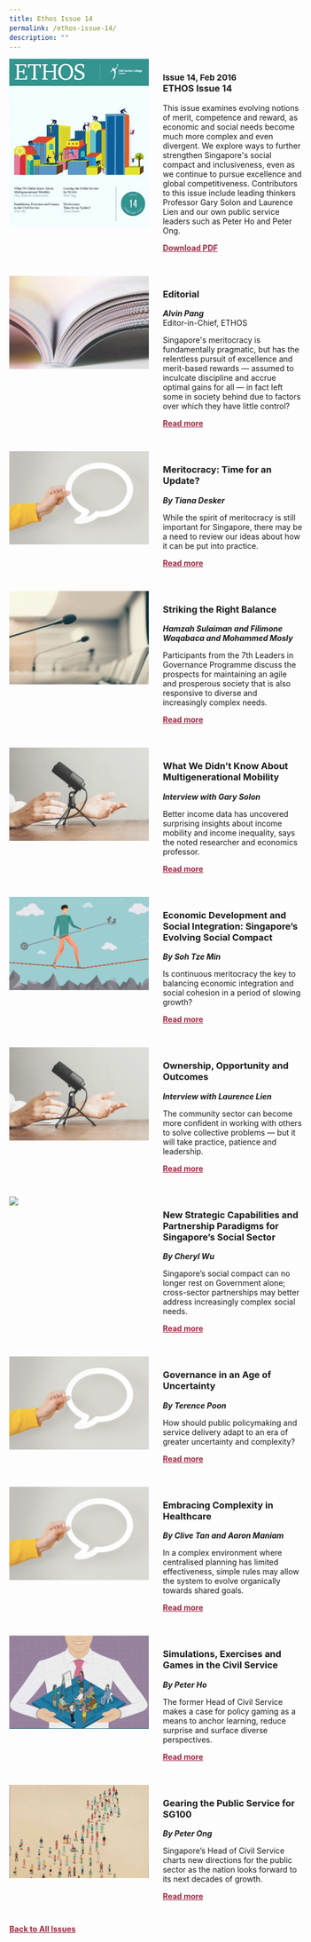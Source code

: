 ```yaml
---
title: Ethos Issue 14
permalink: /ethos-issue-14/
description: ""
---
```

<style>

.back a
{
	color: #9f2943;
	font-weight: bold;
	}
	
 .cat
    {
        font-size: 15px;
    }

.text
{
	width: 50%;
}	
	
.img1 img
{
margin-top:25px;	
}	
	
.img img
{
margin-top:15px;	
}		
	
.button1 a
{
	color: #9f2943;
	font-weight:bold;
}
	

.grid-container {
	display: grid;
	grid-template-columns: 50% 50%;
	grid-column-gap: 5%;
	margin-bottom: 5%;
	}	
	
@media only screen and (max-width: 600px) {
	.grid-container {
		display: block;
	}
}	
</style>


<div class="grid-container">
	<div><img src="/images/Ethos_Thumbnails_Cover/ethosissue14.jpg"></div>
	<div>
		<h3><span class="cat">Issue 14, Feb 2016</span> <br>
		ETHOS Issue 14
		</h3>
		<p>This issue examines evolving notions of merit, competence and reward, as economic and social needs become much more complex and even divergent. We explore ways to further strengthen Singapore's social compact and inclusiveness, even as we continue to pursue excellence and global competitiveness. Contributors to this issue include leading thinkers Professor Gary Solon and Laurence Lien and our own public service leaders such as Peter Ho and Peter Ong.</p>
		<div class="button1"><a href="https://file.go.gov.sg/ethos-issue-14.pdf">Download PDF</a></div>
	</div>
</div>

<br>

<div class="grid-container">
	<div><img src="/images/Landing_Banner_Images/tile_editorial.jpg"></div>
	<div>
		<h3>Editorial</h3>
		<b><i>Alvin Pang</i></b>
		<figcaption>Editor-in-Chief, ETHOS</figcaption>
		<p>Singapore's meritocracy is fundamentally pragmatic, but has the relentless pursuit of excellence and merit-based rewards — assumed to inculcate discipline and accrue optimal gains for all — in fact left some in society behind due to factors over which they have little control?</p>
		<div class="button1"><a href="/ethos-issue-14/editorial/">Read more</a></div>
	</div>
</div>

<br>

<div class="grid-container">
	<div><img src="/images/Landing_Banner_Images/tile_opinion.jpg"></div>
	<div>
		<h3>Meritocracy: Time for an Update?</h3>
		<b><i>By Tiana Desker</i></b>
		<p>While the spirit of meritocracy is still important for Singapore, there may be a need to review our ideas about how it can be put into practice.</p>
		<div class="button1"><a href="/ethos-issue-14/meritocracy-time-for-an-update/">Read more</a></div>
	</div>
</div>

<br>


<div class="grid-container">
	<div><img src="/images/Landing_Banner_Images/tile_roundtable.jpg"></div>
	<div>
		<h3>Striking the Right Balance</h3>
		<b><i>
			Hamzah Sulaiman and
		 Filimone Waqabaca and
		 Mohammed Mosly</i></b>
		<p>Participants from the 7th Leaders in Governance Programme discuss the prospects for maintaining an agile and prosperous society that is also responsive to diverse and increasingly complex needs.</p>
		<div class="button1"><a href="/ethos-issue-14/striking-the-right-balance/">Read more</a></div>
	</div>
</div>

<br>

<div class="grid-container">
	<div><img src="/images/Landing_Banner_Images/tile_interviews.jpg"></div>
	<div>
		<h3>What We Didn’t Know About Multigenerational Mobility</h3>
		<b><i>Interview with Gary Solon</i></b>
		<p>Better income data has uncovered surprising insights about income mobility and income inequality, says the noted researcher and economics professor.</p>
		<div class="button1"><a href="/ethos-issue-14/what-we-didnt-know-about-multigenerational-mobility-in-conversation-with-gary-solon/">Read more</a></div>
	</div>
</div>

<br>

<div class="grid-container">
	<div><img src="/images/Cropped_images/Ethos_Issue_14/14_Teaser_Economic%20Dev%20and%20Social%20Integration_Singapore_Evolving%20Social%20Compact.jpg"></div>
	<div>
		<h3>Economic Development and Social Integration: Singapore’s Evolving Social Compact</h3>
		<b><i>By Soh Tze Min</i></b>
		<p>Is continuous meritocracy the key to balancing economic integration and social cohesion in a period of slowing growth?</p>
		<div class="button1"><a href="/ethos-issue-14/economic-development-and-social-integration-singapore-s-evolving-social-compact/">Read more</a></div>
	</div>
</div>

<br>

<div class="grid-container">
	<div><img src="/images/Landing_Banner_Images/tile_interviews.jpg"></div>
	<div>
		<h3>Ownership, Opportunity and Outcomes</h3>
		<b><i>Interview with Laurence Lien</i></b>
		<p>The community sector can become more confident in working with others to solve collective problems — but it will take practice, patience and leadership.</p>
		<div class="button1"><a href="/ethos-issue-14/ownership-opportunity-and-outcomes-interview-with-laurence-lien/">Read more</a></div>
	</div>
</div>

<br>

<div class="grid-container">
	<div><img src="/images/Cropped_images/Ethos_Issue_14/14_Teaser_New%20Strategic%20Capabilities%20and%20Partnership%20Paradigms%20for%20Singapore’s%20Social%20Sector.jpg"></div>
	<div>
		<h3>New Strategic Capabilities and Partnership Paradigms for Singapore’s Social Sector</h3>
		<b><i>By Cheryl Wu</i></b>
		<p>Singapore’s social compact can no longer rest on Government alone; cross-sector partnerships may better address increasingly complex social needs.</p>
		<div class="button1"><a href="/ethos-issue-14/new-strategic-capabilities-and-partnership-paradigms-for-singapore-s-social-sector/">Read more</a></div>
	</div>
</div>

<br>

<div class="grid-container">
	<div><img src="/images/Landing_Banner_Images/tile_opinion.jpg"></div>
	<div>
		<h3>Governance in an Age of Uncertainty</h3>
		<b><i>By Terence Poon</i></b>
		<p>How should public policymaking and service delivery adapt to an era of greater uncertainty and complexity?</p>
		<div class="button1"><a href="/ethos-issue-14/governance-in-an-age-of-uncertainty/">Read more</a></div>
	</div>
</div>

<br>

<div class="grid-container">
	<div><img src="/images/Landing_Banner_Images/tile_opinion.jpg"></div>
	<div>
		<h3>Embracing Complexity in Healthcare</h3>
		<b><i>By Clive Tan and Aaron Maniam</i></b>
		<p>In a complex environment where centralised planning has limited effectiveness, simple rules may allow the system to evolve organically towards shared goals.</p>
		<div class="button1"><a href="/ethos-issue-14/embracing-complexity-in-healthcare/">Read more</a></div>
	</div>
</div>

<br>

<div class="grid-container">
	<div><img src="/images/Cropped_images/Ethos_Issue_14/14_Teaser_Simulations,%20Exercises%20and%20Games%20in%20the%20Civil%20Service.jpg"></div>
	<div>
		<h3>Simulations, Exercises and Games in the Civil Service</h3>
		<b><i>By Peter Ho</i></b>
		<p>The former Head of Civil Service makes a case for policy gaming as a means to anchor learning, reduce surprise and surface diverse perspectives.</p>
		<div class="button1"><a href="/ethos-issue-14/simulations-exercises-and-games-in-the-civil-service/">Read more</a></div>
	</div>
</div>

<br>

<div class="grid-container">
	<div><img src="/images/Cropped_images/Ethos_Issue_14/14_Teaser_Gearing%20the%20Public%20Service%20for%20SG100.jpg"></div>
	<div>
		<h3>Gearing the Public Service for SG100</h3>
		<b><i>By Peter Ong</i></b>
		<p>Singapore’s Head of Civil Service charts new directions for the public sector as the nation looks forward to its next decades of growth.</p>
		<div class="button1"><a href="/ethos-issue-14/gearing-the-public-service-for-sg100/">Read more</a></div>
	</div>
</div>

<br>








<div class="back">
<a href="/all-issues/">Back to All Issues</a>
</div>